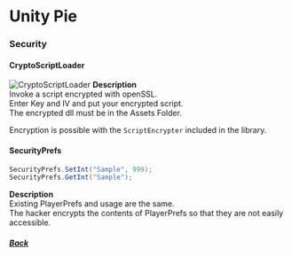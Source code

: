 # Unity Pie
### Security
#### CryptoScriptLoader
![CryptoScriptLoader](img/CryptoScriptLoader.png)
**Description**  
Invoke a script encrypted with openSSL.  
Enter Key and IV and put your encrypted script.  
The encrypted dll must be in the Assets Folder.  
  
Encryption is possible with the `ScriptEncrypter` included in the library.  
#### SecurityPrefs
``` cs
SecurityPrefs.SetInt("Sample", 999);
SecurityPrefs.GetInt("Sample");
```
**Description**  
Existing PlayerPrefs and usage are the same.  
The hacker encrypts the contents of PlayerPrefs so that they are not easily accessible.  
  
##### [Back](index.html)